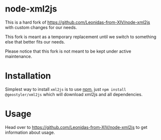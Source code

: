 node-xml2js
===========

This is a hard fork of https://github.com/Leonidas-from-XIV/node-xml2js with
custom changes for our needs.

This fork is meant as a temporary replacement until we switch to something
else that better fits our needs.

Please notice that this fork is not meant to be kept under active maintenance.

Installation
============

Simplest way to install `xml2js` is to use [npm](http://npmjs.org), just `npm
install @geostyler/xml2js` which will download xml2js and all dependencies.

Usage
=====

Head over to https://github.com/Leonidas-from-XIV/node-xml2js to get information
about usage.
